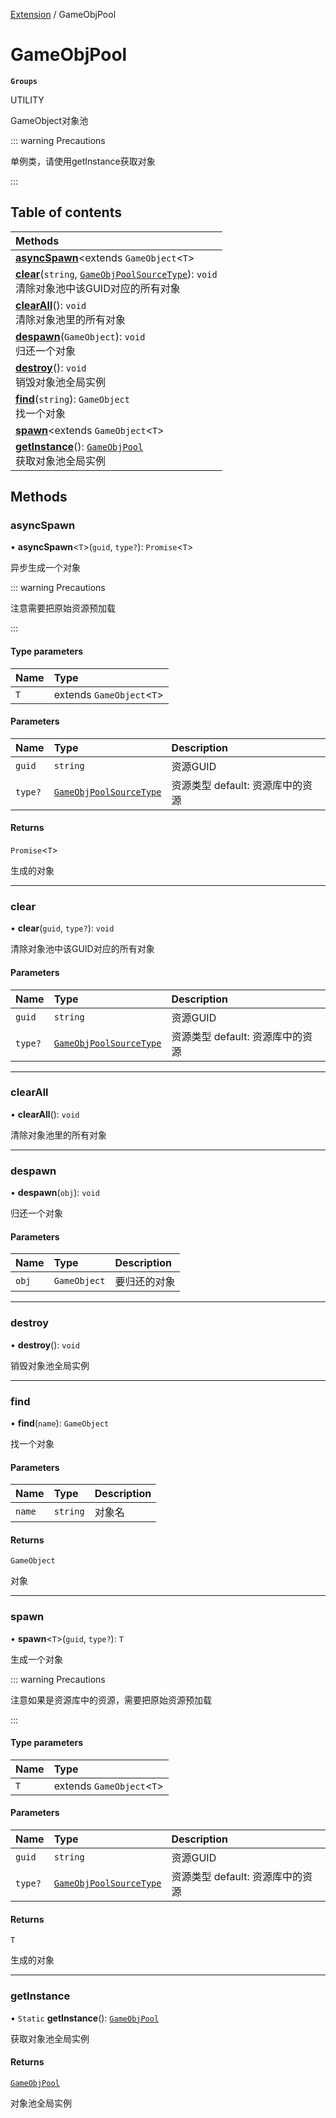 [Extension](../modules/Extension.Extension.md) / GameObjPool

# GameObjPool <Badge type="tip" text="Class" /> <Score text="GameObjPool" />

**`Groups`**

UTILITY

GameObject对象池

::: warning Precautions

单例类，请使用getInstance获取对象

:::

## Table of contents

| Methods |
| :-----|
| **[asyncSpawn](Extension.GameObjPool.md#asyncspawn)**<extends `GameObject`<`T`\> |\>(`string`, [`GameObjPoolSourceType`](../enums/Extension.GameObjPoolSourceType.md)): `Promise`<extends `GameObject`<`T`\> |\> <br> 异步生成一个对象|
| **[clear](Extension.GameObjPool.md#clear)**(`string`, [`GameObjPoolSourceType`](../enums/Extension.GameObjPoolSourceType.md)): `void` <br> 清除对象池中该GUID对应的所有对象|
| **[clearAll](Extension.GameObjPool.md#clearall)**(): `void` <br> 清除对象池里的所有对象|
| **[despawn](Extension.GameObjPool.md#despawn)**(`GameObject`): `void` <br> 归还一个对象|
| **[destroy](Extension.GameObjPool.md#destroy)**(): `void` <br> 销毁对象池全局实例|
| **[find](Extension.GameObjPool.md#find)**(`string`): `GameObject` <br> 找一个对象|
| **[spawn](Extension.GameObjPool.md#spawn)**<extends `GameObject`<`T`\> |\>(`string`, [`GameObjPoolSourceType`](../enums/Extension.GameObjPoolSourceType.md)): extends `GameObject`<`T`\> | <br> 生成一个对象|
| **[getInstance](Extension.GameObjPool.md#getinstance)**(): [`GameObjPool`](Extension.GameObjPool.md) <br> 获取对象池全局实例|

## Methods

### asyncSpawn <Score text="asyncSpawn" /> 

• **asyncSpawn**<`T`\>(`guid`, `type?`): `Promise`<`T`\> <Badge type="tip" text="other" />

异步生成一个对象

::: warning Precautions

注意需要把原始资源预加载

:::


#### Type parameters

| Name | Type |
| :------ | :------ |
| `T` | extends `GameObject`<`T`\> |

#### Parameters

| Name | Type | Description |
| :------ | :------ | :------ |
| `guid` | `string` |  资源GUID |
| `type?` | [`GameObjPoolSourceType`](../enums/Extension.GameObjPoolSourceType.md) |  资源类型 default: 资源库中的资源 |

#### Returns

`Promise`<`T`\>

生成的对象

___

### clear <Score text="clear" /> 

• **clear**(`guid`, `type?`): `void` <Badge type="tip" text="other" />

清除对象池中该GUID对应的所有对象


#### Parameters

| Name | Type | Description |
| :------ | :------ | :------ |
| `guid` | `string` |  资源GUID |
| `type?` | [`GameObjPoolSourceType`](../enums/Extension.GameObjPoolSourceType.md) |  资源类型 default: 资源库中的资源 |


___

### clearAll <Score text="clearAll" /> 

• **clearAll**(): `void` <Badge type="tip" text="other" />

清除对象池里的所有对象



___

### despawn <Score text="despawn" /> 

• **despawn**(`obj`): `void` <Badge type="tip" text="other" />

归还一个对象


#### Parameters

| Name | Type | Description |
| :------ | :------ | :------ |
| `obj` | `GameObject` |  要归还的对象 |


___

### destroy <Score text="destroy" /> 

• **destroy**(): `void` <Badge type="tip" text="other" />

销毁对象池全局实例



___

### find <Score text="find" /> 

• **find**(`name`): `GameObject` <Badge type="tip" text="other" />

找一个对象


#### Parameters

| Name | Type | Description |
| :------ | :------ | :------ |
| `name` | `string` |  对象名 |

#### Returns

`GameObject`

对象

___

### spawn <Score text="spawn" /> 

• **spawn**<`T`\>(`guid`, `type?`): `T` <Badge type="tip" text="other" />

生成一个对象

::: warning Precautions

注意如果是资源库中的资源，需要把原始资源预加载

:::


#### Type parameters

| Name | Type |
| :------ | :------ |
| `T` | extends `GameObject`<`T`\> |

#### Parameters

| Name | Type | Description |
| :------ | :------ | :------ |
| `guid` | `string` |  资源GUID |
| `type?` | [`GameObjPoolSourceType`](../enums/Extension.GameObjPoolSourceType.md) |  资源类型 default: 资源库中的资源 |

#### Returns

`T`

生成的对象

___

### getInstance <Score text="getInstance" /> 

• `Static` **getInstance**(): [`GameObjPool`](Extension.GameObjPool.md) <Badge type="tip" text="other" />

获取对象池全局实例


#### Returns

[`GameObjPool`](Extension.GameObjPool.md)

对象池全局实例
